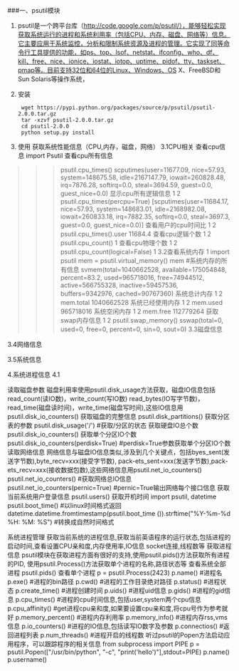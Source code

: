 ###一、psutil模块
1. psutil是一个跨平台库（http://code.google.com/p/psutil/），能够轻松实现获取系统运行的进程和系统利用率（包括CPU、内存、磁盘、网络等）信息。它主要应用于系统监控，分析和限制系统资源及进程的管理。它实现了同等命令行工具提供的功能，如ps、top、lsof、netstat、ifconfig、who、df、kill、free、nice、ionice、iostat、iotop、uptime、pidof、tty、taskset、pmap等。目前支持32位和64位的Linux、Windows、OS X、FreeBSD和Sun Solaris等操作系统，
2. 安装

        wget https://pypi.python.org/packages/source/p/psutil/psutil-2.0.0.tar.gz
        tar -xzvf psutil-2.0.0.tar.gz
        cd psutil-2.0.0
        python setup.py install
3. 使用
获取系统性能信息（CPU,内存，磁盘，网络）
3.1CPU相关
查看cpu信息
import Psutil
查看cpu所有信息
>>> psutil.cpu_times()
scputimes(user=11677.09, nice=57.93, system=148675.58, idle=2167147.79, iowait=260828.48, irq=7876.28, softirq=0.0, steal=3694.59, guest=0.0, guest_nice=0.0)
显示cpu所有逻辑信息
1
2
>>> psutil.cpu_times(percpu=True)
[scputimes(user=11684.17, nice=57.93, system=148683.01, idle=2168982.08, iowait=260833.18, irq=7882.35, softirq=0.0, steal=3697.3, guest=0.0, guest_nice=0.0)]
查看用户的cpu时间比
1
2
>>> psutil.cpu_times().user
11684.4
查看cpu逻辑个数
1
2
>>> psutil.cpu_count()
1
查看cpu物理个数
1
2
>>> psutil.cpu_count(logical=False)
1
3.2查看系统内存
1
>>> import psutil
>>> mem = psutil.virtual_memory()
>>> mem
#系统内存的所有信息
svmem(total=1040662528, available=175054848, percent=83.2, used=965718016, free=74944512, active=566755328, inactive=59457536, buffers=9342976, cached=90767360)
系统总计内存
1
2
>>> mem.total
1040662528
系统已经使用内存
1
2
>>> mem.used
965718016
系统空闲内存
1
2
>>> mem.free
112779264
获取swap内存信息
1
2
>>> psutil.swap_memory()
sswap(total=0, used=0, free=0, percent=0, sin=0, sout=0)
3.3磁盘信息



3.4网络信息





3.5系统信息






4.系统进程信息
4.1




读取磁盘参数
磁盘利用率使用psutil.disk_usage方法获取，磁盘IO信息包括read_count(读IO数)，write_count(写IO数)
read_bytes(IO写字节数)，read_time(磁盘读时间)，write_time(磁盘写时间),这些IO信息用psutil.disk_io_counters()
获取磁盘的完整信息
psutil.disk_partitions()
获取分区表的参数
psutil.disk_usage('/')   #获取/分区的状态
获取硬盘IO总个数
psutil.disk_io_counters()
获取单个分区IO个数
psutil.disk_io_counters(perdisk=True)    #perdisk=True参数获取单个分区IO个数
读取网络信息
网络信息与磁盘IO信息类似,涉及到几个关键点，包括byes_sent(发送字节数),byte_recv=xxx(接受字节数),
pack-ets_sent=xxx(发送字节数),pack-ets_recv=xxx(接收数据包数),这些网络信息用psutil.net_io_counters()
psutil.net_io_counters()   #获取网络总IO信息
psutil.net_io_counters(pernic=True)     #pernic=True输出网络每个接口信息
获取当前系统用户登录信息
psutil.users()
获取开机时间
import psutil, datetime
psutil.boot_time()    #以linux时间格式返回
datetime.datetime.fromtimestamp(psutil.boot_time ()).strftime("%Y-%m-%d %H: %M: %S") #转换成自然时间格式

系统进程管理
获取当前系统的进程信息,获取当前英语程序的运行状态,包括进程的启动时间,查看设置CPU亲和度,内存使用率,IO信息
socket连接,线程数等
获取进程信息
psutil模块在获取进程方面有很好的支持,使用psutil.pids()方法获取所有进程的PID,
使用psutil.Process()方法获取单个进程的名称,路径状态等
查看系统全部进程
psutil.pids()
查看单个进程
p = psutil.Process(2423) 
p.name()   #进程名
p.exe()    #进程的bin路径
p.cwd()    #进程的工作目录绝对路径
p.status()   #进程状态
p.create_time()  #进程创建时间
p.uids()    #进程uid信息
p.gids()    #进程的gid信息
p.cpu_times()   #进程的cpu时间信息,包括user,system两个cpu信息
p.cpu_affinity()  #get进程cpu亲和度,如果要设置cpu亲和度,将cpu号作为参考就好
p.memory_percent()  #进程内存利用率
p.memory_info()    #进程内存rss,vms信息
p.io_counters()    #进程的IO信息,包括读写IO数字及参数
p.connectios()   #返回进程列表
p.num_threads()  #进程开启的线程数
听过psutil的Popen方法启动应用程序，可以跟踪程序的相关信息
from subprocess import PIPE
p = psutil.Popen(["/usr/bin/python", "-c", "print('hello')"],stdout=PIPE)
p.name()
p.username()




















